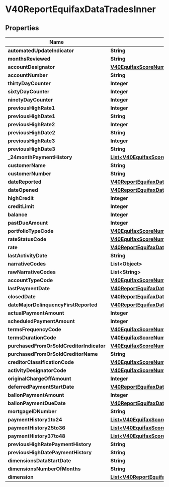

# V40ReportEquifaxDataTradesInner


## Properties

| Name | Type | Description | Notes |
|------------ | ------------- | ------------- | -------------|
|**automatedUpdateIndicator** | **String** |  |  [optional] |
|**monthsReviewed** | **String** |  |  [optional] |
|**accountDesignator** | [**V40EquifaxScoreNumberOrMaxIndustryCode**](V40EquifaxScoreNumberOrMaxIndustryCode.md) |  |  [optional] |
|**accountNumber** | **String** |  |  [optional] |
|**thirtyDayCounter** | **Integer** |  |  [optional] |
|**sixtyDayCounter** | **Integer** |  |  [optional] |
|**ninetyDayCounter** | **Integer** |  |  [optional] |
|**previousHighRate1** | **Integer** |  |  [optional] |
|**previousHighDate1** | **String** |  |  [optional] |
|**previousHighRate2** | **Integer** |  |  [optional] |
|**previousHighDate2** | **String** |  |  [optional] |
|**previousHighRate3** | **Integer** |  |  [optional] |
|**previousHighDate3** | **String** |  |  [optional] |
|**_24monthPaymentHistory** | [**List&lt;V40EquifaxScoreNumberOrMaxIndustryCode&gt;**](V40EquifaxScoreNumberOrMaxIndustryCode.md) |  |  [optional] |
|**customerName** | **String** |  |  [optional] |
|**customerNumber** | **String** |  |  [optional] |
|**dateReported** | [**V40ReportEquifaxDataFileSinceDate**](V40ReportEquifaxDataFileSinceDate.md) |  |  [optional] |
|**dateOpened** | [**V40ReportEquifaxDataFileSinceDate**](V40ReportEquifaxDataFileSinceDate.md) |  |  [optional] |
|**highCredit** | **Integer** |  |  [optional] |
|**creditLimit** | **Integer** |  |  [optional] |
|**balance** | **Integer** |  |  [optional] |
|**pastDueAmount** | **Integer** |  |  [optional] |
|**portfolioTypeCode** | [**V40EquifaxScoreNumberOrMaxIndustryCode**](V40EquifaxScoreNumberOrMaxIndustryCode.md) |  |  [optional] |
|**rateStatusCode** | [**V40EquifaxScoreNumberOrMaxIndustryCode**](V40EquifaxScoreNumberOrMaxIndustryCode.md) |  |  [optional] |
|**rate** | [**V40ReportEquifaxDataTradesInnerRate**](V40ReportEquifaxDataTradesInnerRate.md) |  |  [optional] |
|**lastActivityDate** | **String** |  |  [optional] |
|**narrativeCodes** | **List&lt;Object&gt;** |  |  [optional] |
|**rawNarrativeCodes** | **List&lt;String&gt;** |  |  [optional] |
|**accountTypeCode** | [**V40EquifaxScoreNumberOrMaxIndustryCode**](V40EquifaxScoreNumberOrMaxIndustryCode.md) |  |  [optional] |
|**lastPaymentDate** | [**V40ReportEquifaxDataFileSinceDate**](V40ReportEquifaxDataFileSinceDate.md) |  |  [optional] |
|**closedDate** | [**V40ReportEquifaxDataFileSinceDate**](V40ReportEquifaxDataFileSinceDate.md) |  |  [optional] |
|**dateMajorDelinquencyFirstReported** | [**V40ReportEquifaxDataFileSinceDate**](V40ReportEquifaxDataFileSinceDate.md) |  |  [optional] |
|**actualPaymentAmount** | **Integer** |  |  [optional] |
|**scheduledPaymentAmount** | **Integer** |  |  [optional] |
|**termsFrequencyCode** | [**V40EquifaxScoreNumberOrMaxIndustryCode**](V40EquifaxScoreNumberOrMaxIndustryCode.md) |  |  [optional] |
|**termsDurationCode** | [**V40EquifaxScoreNumberOrMaxIndustryCode**](V40EquifaxScoreNumberOrMaxIndustryCode.md) |  |  [optional] |
|**purchasedFromOrSoldCreditorIndicator** | [**V40EquifaxScoreNumberOrMaxIndustryCode**](V40EquifaxScoreNumberOrMaxIndustryCode.md) |  |  [optional] |
|**purchasedFromOrSoldCreditorName** | **String** |  |  [optional] |
|**creditorClassificationCode** | [**V40EquifaxScoreNumberOrMaxIndustryCode**](V40EquifaxScoreNumberOrMaxIndustryCode.md) |  |  [optional] |
|**activityDesignatorCode** | [**V40EquifaxScoreNumberOrMaxIndustryCode**](V40EquifaxScoreNumberOrMaxIndustryCode.md) |  |  [optional] |
|**originalChargeOffAmount** | **Integer** |  |  [optional] |
|**deferredPaymentStartDate** | [**V40ReportEquifaxDataFileSinceDate**](V40ReportEquifaxDataFileSinceDate.md) |  |  [optional] |
|**ballonPaymentAmount** | **Integer** |  |  [optional] |
|**ballonPaymentDueDate** | [**V40ReportEquifaxDataFileSinceDate**](V40ReportEquifaxDataFileSinceDate.md) |  |  [optional] |
|**mortgageIDNumber** | **String** |  |  [optional] |
|**paymentHistory1to24** | [**List&lt;V40EquifaxScoreNumberOrMaxIndustryCode&gt;**](V40EquifaxScoreNumberOrMaxIndustryCode.md) |  |  [optional] |
|**paymentHistory25to36** | [**List&lt;V40EquifaxScoreNumberOrMaxIndustryCode&gt;**](V40EquifaxScoreNumberOrMaxIndustryCode.md) |  |  [optional] |
|**paymentHistory37to48** | [**List&lt;V40EquifaxScoreNumberOrMaxIndustryCode&gt;**](V40EquifaxScoreNumberOrMaxIndustryCode.md) |  |  [optional] |
|**previousHighRatePaymentHistory** | **String** |  |  [optional] |
|**previousHighDatePaymentHistory** | **String** |  |  [optional] |
|**dimensionsDataStartDate** | **String** |  |  [optional] |
|**dimensionsNumberOfMonths** | **String** |  |  [optional] |
|**dimension** | [**List&lt;V40ReportEquifaxDataTradesInnerDimensionInner&gt;**](V40ReportEquifaxDataTradesInnerDimensionInner.md) |  |  [optional] |



